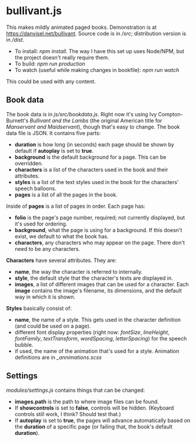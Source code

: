 # bullivant.js

This makes mildly animated paged books. Demonstration is at https://danvisel.net/bullivant. Source code is in _/src_; distribution version is in _/dist_.

 * To install: _npm install_. The way I have this set up uses Node/NPM, but the project doesn't really require them.
 * To build: _npm run production_
 * To watch (useful while making changes in bookfile): _npm run watch_

This could be used with any content.

## Book data

The book data is in _js/src/bookdata.js_. Right now it's using Ivy Compton-Burnett's _Bullivant and the Lambs_ (the original American title for _Manservant and Maidservant_), though that's easy to change. The book data file is JSON. It contains five parts:

 * **duration** is how long (in seconds) each page should be shown by default if **autoplay** is set to **true**.
 * **background** is the default background for a page. This can be overridden.
 * **characters** is a list of the characters used in the book and their attributes.
 * **styles** is a list of the text styles used in the book for the characters' speech balloons.
 * **pages** is a list of all the pages in the book.

Inside of **pages** is a list of pages in order. Each page has:

 * **folio** is the page's page number, required; not currently displayed, but it's used for ordering.
 * **background**, what the page is using for a background. If this doesn't exist, we default to what the book has.
 * **characters**, any characters who may appear on the page. There don't need to be any characters.

**Characters** have several attributes. They are:

 * **name**, the way the character is referred to internally.
 * **style**, the default style that the character's texts are displayed in.
 * **images**, a list of different images that can be used for a character. Each **image** contains the image's filename, its dimensions, and the default way in which it is shown.

**Styles** basically consist of:

 * **name**, the name of a style. This gets used in the character definition (and could be used on a page).
 * different font display properties (right now: *fontSize*, *lineHeight*, *fontFamily*, *textTransform*, *wordSpacing*, *letterSpacing*) for the speech bubble.
 * if used, the name of the animation that's used for a style. Animation definitions are in *_annimations.scss*

## Settings

_modules/settings.js_ contains things that can be changed:

 * **images.path** is the path to where image files can be found.
 * If **showcontrols** is set to **false**, controls will be hidden. (Keyboard controls still work, I think? Should test that.)
 * If **autoplay** is set to **true**, the pages will advance automatically based on the **duration** of a specific page (or failing that, the book's default **duration**).
